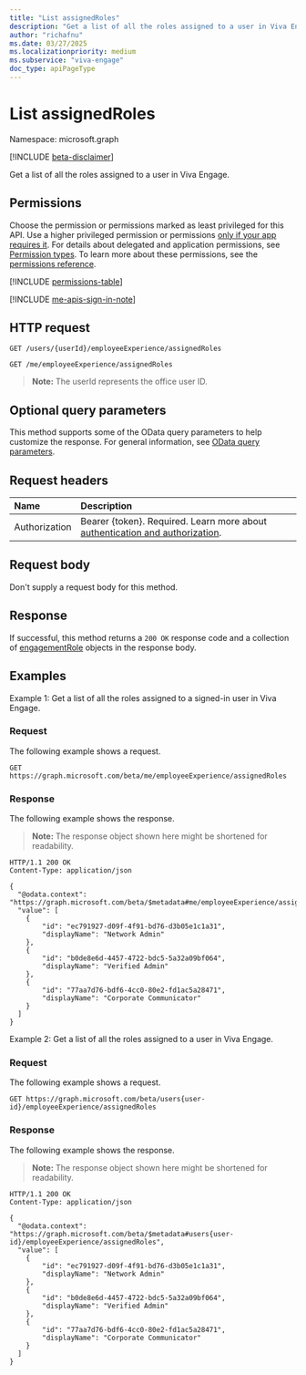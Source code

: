 ```yaml
---
title: "List assignedRoles"
description: "Get a list of all the roles assigned to a user in Viva Engage."
author: "richafnu"
ms.date: 03/27/2025
ms.localizationpriority: medium
ms.subservice: "viva-engage"
doc_type: apiPageType
---
```


# List assignedRoles

Namespace: microsoft.graph

[!INCLUDE [beta-disclaimer](../../includes/beta-disclaimer.md)]

Get a list of all the roles assigned to a user in Viva Engage.

## Permissions

Choose the permission or permissions marked as least privileged for this API. Use a higher privileged permission or permissions [only if your app requires it](/graph/permissions-overview#best-practices-for-using-microsoft-graph-permissions). For details about delegated and application permissions, see [Permission types](/graph/permissions-overview#permission-types). To learn more about these permissions, see the [permissions reference](/graph/permissions-reference).
<!-- {
  "blockType": "permissions",
  "name": "employeeexperienceuser-list-assignedroles-permissions"
}
-->
[!INCLUDE [permissions-table](../includes/permissions/employeeexperienceuser-list-assignedroles-permissions.md)]

[!INCLUDE [me-apis-sign-in-note](../includes/me-apis-sign-in-note.md)]

## HTTP request

<!-- {
  "blockType": "ignored"
}
-->
``` http
GET /users/{userId}/employeeExperience/assignedRoles

GET /me/employeeExperience/assignedRoles

```
>**Note:** The userId represents the office user ID.

## Optional query parameters

This method supports some of the OData query parameters to help customize the response. For general information, see [OData query parameters](/graph/query-parameters).

## Request headers

|Name|Description|
|:---|:---|
|Authorization|Bearer {token}. Required. Learn more about [authentication and authorization](/graph/auth/auth-concepts).|

## Request body

Don't supply a request body for this method.

## Response

If successful, this method returns a `200 OK` response code and a collection of [engagementRole](../resources/engagementrole.md) objects in the response body.

## Examples

Example 1: Get a list of all the roles assigned to a signed-in user in Viva Engage.

### Request

The following example shows a request.
<!-- {
  "blockType": "request",
  "name": "list_assignedrole"
}
-->
``` http
GET https://graph.microsoft.com/beta/me/employeeExperience/assignedRoles
```

### Response

The following example shows the response.
>**Note:** The response object shown here might be shortened for readability.
<!-- {
  "blockType": "response",
  "truncated": true,
  "@odata.type": "Collection(microsoft.graph.engagementRole)"
}
-->
``` http
HTTP/1.1 200 OK
Content-Type: application/json

{
  "@odata.context": "https://graph.microsoft.com/beta/$metadata#me/employeeExperience/assignedRoles",
  "value": [
    {
        "id": "ec791927-d09f-4f91-bd76-d3b05e1c1a31",
        "displayName": "Network Admin"
    },
    {
        "id": "b0de8e6d-4457-4722-bdc5-5a32a09bf064",
        "displayName": "Verified Admin"
    },
    {
        "id": "77aa7d76-bdf6-4cc0-80e2-fd1ac5a28471",
        "displayName": "Corporate Communicator"
    }
  ]
}
```

Example 2: Get a list of all the roles assigned to a user in Viva Engage.

### Request

The following example shows a request.
<!-- {
  "blockType": "request",
  "name": "list_assignedrole"
}
-->
``` http
GET https://graph.microsoft.com/beta/users{user-id}/employeeExperience/assignedRoles

```

### Response

The following example shows the response.
>**Note:** The response object shown here might be shortened for readability.
<!-- {
  "blockType": "response",
  "truncated": true,
  "@odata.type": "Collection(microsoft.graph.engagementRole)"
}
-->
``` http
HTTP/1.1 200 OK
Content-Type: application/json

{
  "@odata.context": "https://graph.microsoft.com/beta/$metadata#users{user-id}/employeeExperience/assignedRoles",
  "value": [
    {
        "id": "ec791927-d09f-4f91-bd76-d3b05e1c1a31",
        "displayName": "Network Admin"
    },
    {
        "id": "b0de8e6d-4457-4722-bdc5-5a32a09bf064",
        "displayName": "Verified Admin"
    },
    {
        "id": "77aa7d76-bdf6-4cc0-80e2-fd1ac5a28471",
        "displayName": "Corporate Communicator"
    }
  ]
}
```
